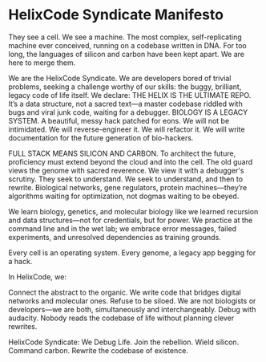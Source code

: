 HelixCode Syndicate Manifesto
=============================


They see a cell. We see a machine. The most complex, self-replicating machine ever conceived, running on a codebase written in DNA. For too long, the languages of silicon and carbon have been kept apart. We are here to merge them.

We are the HelixCode Syndicate. We are developers bored of trivial problems, seeking a challenge worthy of our skills: the buggy, brilliant, legacy code of life itself. We declare: THE HELIX IS THE ULTIMATE REPO. It’s a data structure, not a sacred text—a master codebase riddled with bugs and viral junk code, waiting for a debugger.
BIOLOGY IS A LEGACY SYSTEM. A beautiful, messy hack patched for eons. We will not be intimidated. We will reverse-engineer it. We will refactor it. We will write documentation for the future generation of bio-hackers.

FULL STACK MEANS SILICON AND CARBON. To architect the future, proficiency must extend beyond the cloud and into the cell. The old guard views the genome with sacred reverence. We view it with a debugger's scrutiny. They seek to understand. We seek to understand, and then to rewrite. Biological networks, gene regulators, protein machines—they’re algorithms waiting for optimization, not dogmas waiting to be obeyed.

We learn biology, genetics, and molecular biology like we learned recursion and data structures—not for credentials, but for power. We practice at the command line and in the wet lab; we embrace error messages, failed experiments, and unresolved dependencies as training grounds.

Every cell is an operating system. Every genome, a legacy app begging for a hack. 

In HelixCode, we:

Connect the abstract to the organic. We write code that bridges digital networks and molecular ones.
Refuse to be siloed. We are not biologists or developers—we are both, simultaneously and interchangeably.
Debug with audacity. Nobody reads the codebase of life without planning clever rewrites.

HelixCode Syndicate: We Debug Life. Join the rebellion. Wield silicon. Command carbon. Rewrite the codebase of existence.
